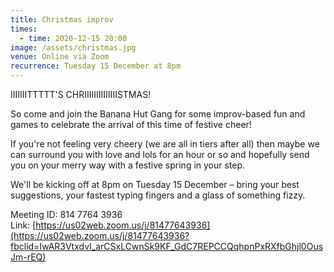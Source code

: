 ```yaml
---
title: Christmas improv
times:
  - time: 2020-12-15 20:00
image: /assets/christmas.jpg
venue: Online via Zoom
recurrence: Tuesday 15 December at 8pm
---
```

IIIIIIITTTTT'S CHRIIIIIIIIIIIIIISTMAS! 

So come and join the Banana Hut Gang for some improv-based fun and games to celebrate the arrival of this time of festive cheer!

If you're not feeling very cheery (we are all in tiers after all) then maybe we can surround you with love and lols for an hour or so and hopefully send you on your merry way with a festive spring in your step.

We'll be kicking off at 8pm on Tuesday 15 December – bring your best suggestions, your fastest typing fingers and a glass of something fizzy.

Meeting ID: 814 7764 3936\
Link: [https://us02web.zoom.us/​j/81477643936](https://us02web.zoom.us/j/81477643936?fbclid=IwAR3VtxdvI_arCSxLCwnSk9KF_GdC7REPCCQqhpnPxRXfbGhjl0OusJm-rEQ)